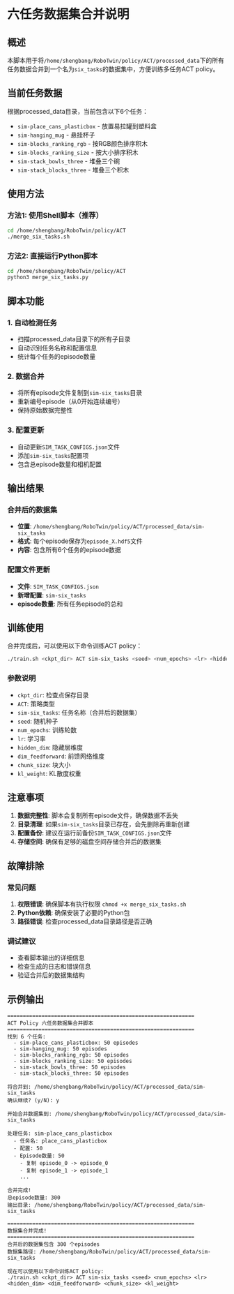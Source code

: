 # 六任务数据集合并说明

## 概述
本脚本用于将`/home/shengbang/RoboTwin/policy/ACT/processed_data`下的所有任务数据合并到一个名为`six_tasks`的数据集中，方便训练多任务ACT policy。

## 当前任务数据
根据processed_data目录，当前包含以下6个任务：
- `sim-place_cans_plasticbox` - 放置易拉罐到塑料盒
- `sim-hanging_mug` - 悬挂杯子
- `sim-blocks_ranking_rgb` - 按RGB颜色排序积木
- `sim-blocks_ranking_size` - 按大小排序积木
- `sim-stack_bowls_three` - 堆叠三个碗
- `sim-stack_blocks_three` - 堆叠三个积木

## 使用方法

### 方法1: 使用Shell脚本（推荐）
```bash
cd /home/shengbang/RoboTwin/policy/ACT
./merge_six_tasks.sh
```

### 方法2: 直接运行Python脚本
```bash
cd /home/shengbang/RoboTwin/policy/ACT
python3 merge_six_tasks.py
```

## 脚本功能

### 1. 自动检测任务
- 扫描processed_data目录下的所有子目录
- 自动识别任务名称和配置信息
- 统计每个任务的episode数量

### 2. 数据合并
- 将所有episode文件复制到`sim-six_tasks`目录
- 重新编号episode（从0开始连续编号）
- 保持原始数据完整性

### 3. 配置更新
- 自动更新`SIM_TASK_CONFIGS.json`文件
- 添加`sim-six_tasks`配置项
- 包含总episode数量和相机配置

## 输出结果

### 合并后的数据集
- **位置**: `/home/shengbang/RoboTwin/policy/ACT/processed_data/sim-six_tasks`
- **格式**: 每个episode保存为`episode_X.hdf5`文件
- **内容**: 包含所有6个任务的episode数据

### 配置文件更新
- **文件**: `SIM_TASK_CONFIGS.json`
- **新增配置**: `sim-six_tasks`
- **episode数量**: 所有任务episode的总和

## 训练使用

合并完成后，可以使用以下命令训练ACT policy：

```bash
./train.sh <ckpt_dir> ACT sim-six_tasks <seed> <num_epochs> <lr> <hidden_dim> <dim_feedforward> <chunk_size> <kl_weight>
```

### 参数说明
- `ckpt_dir`: 检查点保存目录
- `ACT`: 策略类型
- `sim-six_tasks`: 任务名称（合并后的数据集）
- `seed`: 随机种子
- `num_epochs`: 训练轮数
- `lr`: 学习率
- `hidden_dim`: 隐藏层维度
- `dim_feedforward`: 前馈网络维度
- `chunk_size`: 块大小
- `kl_weight`: KL散度权重

## 注意事项

1. **数据完整性**: 脚本会复制所有episode文件，确保数据不丢失
2. **目录清理**: 如果`sim-six_tasks`目录已存在，会先删除再重新创建
3. **配置备份**: 建议在运行前备份`SIM_TASK_CONFIGS.json`文件
4. **存储空间**: 确保有足够的磁盘空间存储合并后的数据集

## 故障排除

### 常见问题
1. **权限错误**: 确保脚本有执行权限 `chmod +x merge_six_tasks.sh`
2. **Python依赖**: 确保安装了必要的Python包
3. **路径错误**: 检查processed_data目录路径是否正确

### 调试建议
- 查看脚本输出的详细信息
- 检查生成的日志和错误信息
- 验证合并后的数据集结构

## 示例输出

```
============================================================
ACT Policy 六任务数据集合并脚本
============================================================
找到 6 个任务:
  - sim-place_cans_plasticbox: 50 episodes
  - sim-hanging_mug: 50 episodes
  - sim-blocks_ranking_rgb: 50 episodes
  - sim-blocks_ranking_size: 50 episodes
  - sim-stack_bowls_three: 50 episodes
  - sim-stack_blocks_three: 50 episodes

将合并到: /home/shengbang/RoboTwin/policy/ACT/processed_data/sim-six_tasks
确认继续? (y/N): y

开始合并数据集到: /home/shengbang/RoboTwin/policy/ACT/processed_data/sim-six_tasks

处理任务: sim-place_cans_plasticbox
  - 任务名: place_cans_plasticbox
  - 配置: 50
  - Episode数量: 50
    - 复制 episode_0 -> episode_0
    - 复制 episode_1 -> episode_1
    ...

合并完成!
总episode数量: 300
输出目录: /home/shengbang/RoboTwin/policy/ACT/processed_data/sim-six_tasks

============================================================
数据集合并完成!
============================================================
合并后的数据集包含 300 个episodes
数据集路径: /home/shengbang/RoboTwin/policy/ACT/processed_data/sim-six_tasks

现在可以使用以下命令训练ACT policy:
./train.sh <ckpt_dir> ACT sim-six_tasks <seed> <num_epochs> <lr> <hidden_dim> <dim_feedforward> <chunk_size> <kl_weight>
```
